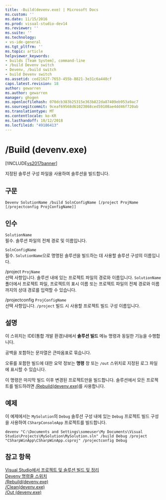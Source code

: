 ```yaml
---
title: -Build(devenv.exe) | Microsoft Docs
ms.custom: ''
ms.date: 11/15/2016
ms.prod: visual-studio-dev14
ms.reviewer: ''
ms.suite: ''
ms.technology:
- vs-ide-general
ms.tgt_pltfrm: ''
ms.topic: article
helpviewer_keywords:
- builds [Team System], command-line
- /build Devenv switch
- Devenv, /build switch
- build Devenv switch
ms.assetid: ced21627-7653-455b-8821-3e31c6a448cf
caps.latest.revision: 18
author: gewarren
ms.author: gewarren
manager: ghogen
ms.openlocfilehash: 070dcb383b25315e363b822da87409eb953a9ac7
ms.sourcegitcommit: 9ceaf69568d61023868ced59108ae4dd46f720ab
ms.translationtype: MT
ms.contentlocale: ko-KR
ms.lasthandoff: 10/12/2018
ms.locfileid: "49186413"
---
```

# <a name="build-devenvexe"></a>/Build (devenv.exe)
[!INCLUDE[vs2017banner](../../includes/vs2017banner.md)]

  
지정된 솔루션 구성 파일을 사용하여 솔루션을 빌드합니다.  
  
## <a name="syntax"></a>구문  
  
```  
Devenv SolutionName /build SolnConfigName [/project ProjName [/projectconfig ProjConfigName]]  
```  
  
## <a name="arguments"></a>인수  
 `SolutionName`  
 필수. 솔루션 파일의 전체 경로 및 이름입니다.  
  
 `SolnConfigName`  
 필수. `SolutionName`으로 명명된 솔루션을 빌드하는 데 사용할 솔루션 구성의 이름입니다.  
  
 /project `ProjName`  
 선택 사항입니다. 솔루션 내에 있는 프로젝트 파일의 경로와 이름입니다. `SolutionName` 폴더에서 프로젝트 파일, 프로젝트의 표시 이름 또는 프로젝트 파일의 전체 경로와 이름까지의 상대 경로를 입력할 수 있습니다.  
  
 /projectconfig `ProjConfigName`  
 선택 사항입니다. `/project` 빌드 시 사용할 프로젝트 빌드 구성 이름입니다.  
  
## <a name="remarks"></a>설명  
 이 스위치는 IDE(통합 개발 환경)내에서 **솔루션 빌드** 메뉴 명령과 동일한 기능을 수행합니다.  
  
 공백을 포함하는 문자열은 큰따옴표로 묶습니다.  
  
 오류를 포함한 빌드에 대한 요약 정보는 **명령** 창 또는 `/out` 스위치로 지정된 로그 파일에 표시할 수 있습니다.  
  
 이 명령은 마지막 빌드 이후 변경된 프로젝트만을 빌드합니다. 솔루션에서 모든 프로젝트를 빌드하려면 [/Rebuild(devenv.exe)](../../ide/reference/rebuild-devenv-exe.md)를 사용합니다.  
  
## <a name="example"></a>예제  
 이 예제에서는 `MySolution`의 `Debug` 솔루션 구성 내에 있는 `Debug` 프로젝트 빌드 구성을 사용하여 `CSharpConsoleApp` 프로젝트를 빌드합니다.  
  
```  
devenv "C:\Documents and Settings\someuser\My Documents\Visual Studio\Projects\MySolution\MySolution.sln" /build Debug /project "CSharpWinApp\CSharpWinApp.csproj" /projectconfig Debug   
```  
  
## <a name="see-also"></a>참고 항목  
 [Visual Studio에서 프로젝트 및 솔루션 빌드 및 정리](../../ide/building-and-cleaning-projects-and-solutions-in-visual-studio.md)   
 [Devenv 명령줄 스위치](../../ide/reference/devenv-command-line-switches.md)   
 [/Rebuild(devenv.exe)](../../ide/reference/rebuild-devenv-exe.md)   
 [/Clean(devenv.exe)](../../ide/reference/clean-devenv-exe.md)   
 [/Out (devenv.exe)](../../ide/reference/out-devenv-exe.md)



